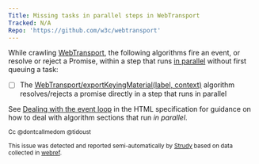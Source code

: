 ```yaml
---
Title: Missing tasks in parallel steps in WebTransport
Tracked: N/A
Repo: 'https://github.com/w3c/webtransport'
---
```


While crawling [WebTransport](https://w3c.github.io/webtransport/), the following algorithms fire an event, or resolve or reject a Promise, within a step that runs [in parallel](https://html.spec.whatwg.org/multipage/infrastructure.html#in-parallel) without first queuing a task:
* [ ] The [WebTransport/exportKeyingMaterial(label, context)](https://w3c.github.io/webtransport/#dom-webtransport-exportkeyingmaterial) algorithm resolves/rejects a promise directly in a step that runs in parallel

See [Dealing with the event loop](https://html.spec.whatwg.org/multipage/webappapis.html#event-loop-for-spec-authors) in the HTML specification for guidance on how to deal with algorithm sections that run *in parallel*.

<sub>Cc @dontcallmedom @tidoust</sub>

<sub>This issue was detected and reported semi-automatically by [Strudy](https://github.com/w3c/strudy/) based on data collected in [webref](https://github.com/w3c/webref/).</sub>
